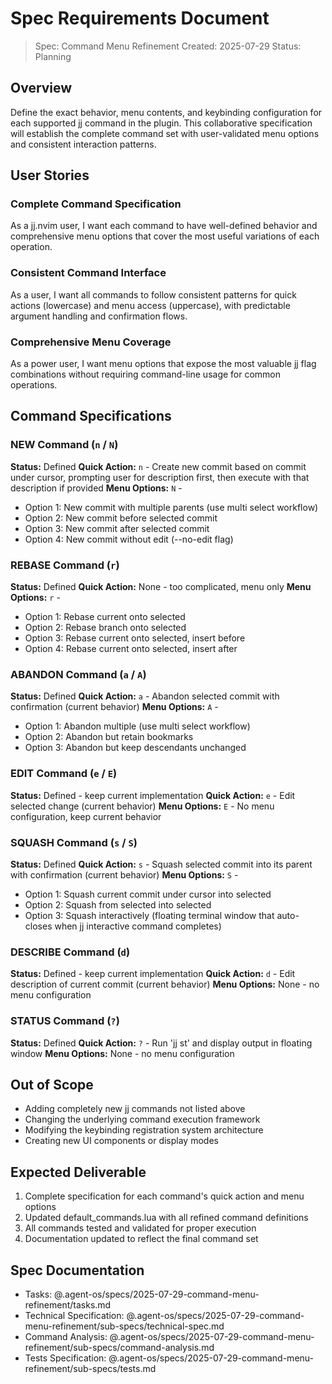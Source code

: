 # Spec Requirements Document

> Spec: Command Menu Refinement
> Created: 2025-07-29
> Status: Planning

## Overview

Define the exact behavior, menu contents, and keybinding configuration for each supported jj command in the plugin. This collaborative specification will establish the complete command set with user-validated menu options and consistent interaction patterns.

## User Stories

### Complete Command Specification
As a jj.nvim user, I want each command to have well-defined behavior and comprehensive menu options that cover the most useful variations of each operation.

### Consistent Command Interface
As a user, I want all commands to follow consistent patterns for quick actions (lowercase) and menu access (uppercase), with predictable argument handling and confirmation flows.

### Comprehensive Menu Coverage
As a power user, I want menu options that expose the most valuable jj flag combinations without requiring command-line usage for common operations.

## Command Specifications

### NEW Command (`n` / `N`)
**Status:** Defined
**Quick Action:** `n` - Create new commit based on commit under cursor, prompting user for description first, then execute with that description if provided
**Menu Options:** `N` - 
- Option 1: New commit with multiple parents (use multi select workflow)
- Option 2: New commit before selected commit
- Option 3: New commit after selected commit  
- Option 4: New commit without edit (--no-edit flag)

### REBASE Command (`r`)
**Status:** Defined
**Quick Action:** None - too complicated, menu only
**Menu Options:** `r` - 
- Option 1: Rebase current onto selected
- Option 2: Rebase branch onto selected
- Option 3: Rebase current onto selected, insert before
- Option 4: Rebase current onto selected, insert after

### ABANDON Command (`a` / `A`)
**Status:** Defined
**Quick Action:** `a` - Abandon selected commit with confirmation (current behavior)
**Menu Options:** `A` -
- Option 1: Abandon multiple (use multi select workflow)
- Option 2: Abandon but retain bookmarks
- Option 3: Abandon but keep descendants unchanged

### EDIT Command (`e` / `E`)
**Status:** Defined - keep current implementation
**Quick Action:** `e` - Edit selected change (current behavior)
**Menu Options:** `E` - No menu configuration, keep current behavior

### SQUASH Command (`s` / `S`)
**Status:** Defined
**Quick Action:** `s` - Squash selected commit into its parent with confirmation (current behavior)
**Menu Options:** `S` -
- Option 1: Squash current commit under cursor into selected
- Option 2: Squash from selected into selected
- Option 3: Squash interactively (floating terminal window that auto-closes when jj interactive command completes)

### DESCRIBE Command (`d`)
**Status:** Defined - keep current implementation
**Quick Action:** `d` - Edit description of current commit (current behavior)
**Menu Options:** None - no menu configuration

### STATUS Command (`?`)
**Status:** Defined
**Quick Action:** `?` - Run 'jj st' and display output in floating window
**Menu Options:** None - no menu configuration

## Out of Scope

- Adding completely new jj commands not listed above
- Changing the underlying command execution framework  
- Modifying the keybinding registration system architecture
- Creating new UI components or display modes

## Expected Deliverable

1. Complete specification for each command's quick action and menu options
2. Updated default_commands.lua with all refined command definitions
3. All commands tested and validated for proper execution
4. Documentation updated to reflect the final command set

## Spec Documentation

- Tasks: @.agent-os/specs/2025-07-29-command-menu-refinement/tasks.md
- Technical Specification: @.agent-os/specs/2025-07-29-command-menu-refinement/sub-specs/technical-spec.md
- Command Analysis: @.agent-os/specs/2025-07-29-command-menu-refinement/sub-specs/command-analysis.md
- Tests Specification: @.agent-os/specs/2025-07-29-command-menu-refinement/sub-specs/tests.md
